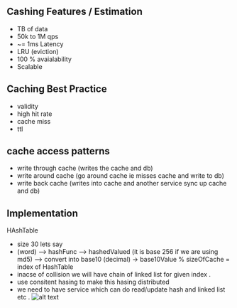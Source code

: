 ## Cashing Features / Estimation
  - TB of data
  - 50k to 1M qps
  - ~= 1ms Latency
  - LRU (eviction)
  - 100 % avaialability
  - Scalable

## Caching Best Practice
  - validity
  - high hit rate
  - cache miss
  - ttl
  
 ## cache access patterns
  - write through cache (writes the cache and db)
  - write around cache (go around cache ie misses cache and write to db)
  - write back cache (writes into cache and another service sync up cache and db)
  
 ## Implementation
   HAshTable
   - size 30 lets say
   - (word) --> hashFunc --> hashedValued (it is base 256 if we are using md5) --> convert into base10 (decimal) -> base10Value % sizeOfCache = index of HashTable
   - inacse of collision we will have chain of linked list for given index . 
   - use consitent hasing to make this hasing distributed 
   - we need to have service which can do read/update hash and linked list etc . 
   ![alt text](https://github.com/adityakumar1309/learning/blob/master/images/Screen%20Shot%202018-10-07%20at%207.50.06%20PM.png)
   

